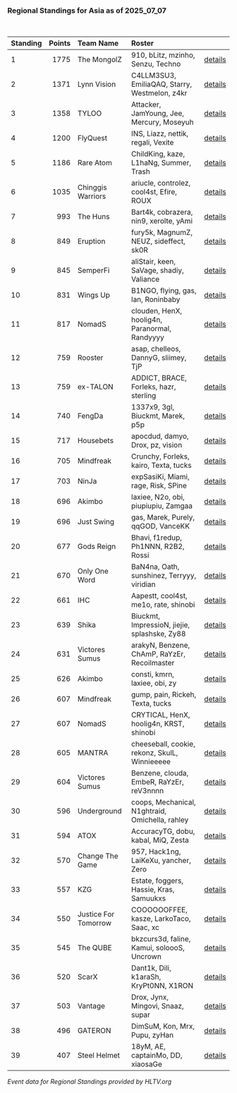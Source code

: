 ### Regional Standings for Asia as of 2025_07_07<br />
<br />

| Standing | Points | Team Name            | Roster                                          |                                                                                                  |
| :- | -: | :- | :- | :- |
| 1        |   1775 | The MongolZ          | 910, bLitz, mzinho, Senzu, Techno               | [details](details/2025_07_07/0004--the_mongolz--910-blitz-mzinho-senzu-techno.md)                |
| 2        |   1371 | Lynn Vision          | C4LLM3SU3, EmiliaQAQ, Starry, Westmelon, z4kr   | [details](details/2025_07_07/0018--lynn_vision--c4llm3su3-emiliaqaq-starry-westmelon-z4kr.md)    |
| 3        |   1358 | TYLOO                | Attacker, JamYoung, Jee, Mercury, Moseyuh       | [details](details/2025_07_07/0020--tyloo--attacker-jamyoung-jee-mercury-moseyuh.md)              |
| 4        |   1200 | FlyQuest             | INS, Liazz, nettik, regali, Vexite              | [details](details/2025_07_07/0030--flyquest--ins-liazz-nettik-regali-vexite.md)                  |
| 5        |   1186 | Rare Atom            | ChildKing, kaze, L1haNg, Summer, Trash          | [details](details/2025_07_07/0031--rare_atom--childking-kaze-l1hang-summer-trash.md)             |
| 6        |   1035 | Chinggis Warriors    | ariucle, controlez, cool4st, Efire, ROUX        | [details](details/2025_07_07/0044--chinggis_warriors--ariucle-controlez-cool4st-efire-roux.md)   |
| 7        |    993 | The Huns             | Bart4k, cobrazera, nin9, xerolte, yAmi          | [details](details/2025_07_07/0049--the_huns--bart4k-cobrazera-nin9-xerolte-yami.md)              |
| 8        |    849 | Eruption             | fury5k, MagnumZ, NEUZ, sideffect, sk0R          | [details](details/2025_07_07/0080--eruption--fury5k-magnumz-neuz-sideffect-sk0r.md)              |
| 9        |    845 | SemperFi             | aliStair, keen, SaVage, shadiy, Valiance        | [details](details/2025_07_07/0085--semperfi--alistair-keen-savage-shadiy-valiance.md)            |
| 10       |    831 | Wings Up             | B1NGO, flying, gas, lan, Roninbaby              | [details](details/2025_07_07/0090--wings_up--b1ngo-flying-gas-lan-roninbaby.md)                  |
| 11       |    817 | NomadS               | clouden, HenX, hoolig4n, Paranormal, Randyyyy   | [details](details/2025_07_07/0095--nomads--clouden-henx-hoolig4n-paranormal-randyyyy.md)         |
| 12       |    759 | Rooster              | asap, chelleos, DannyG, sliimey, TjP            | [details](details/2025_07_07/0113--rooster--asap-chelleos-dannyg-sliimey-tjp.md)                 |
| 13       |    759 | ex-TALON             | ADDICT, BRACE, Forleks, hazr, sterling          | [details](details/2025_07_07/0114--ex-talon--addict-brace-forleks-hazr-sterling.md)              |
| 14       |    740 | FengDa               | 1337x9, 3gl, Biuckmt, Marek, p5p                | [details](details/2025_07_07/0117--fengda--1337x9-3gl-biuckmt-marek-p5p.md)                      |
| 15       |    717 | Housebets            | apocdud, damyo, Drox, pz, vision                | [details](details/2025_07_07/0124--housebets--apocdud-damyo-drox-pz-vision.md)                   |
| 16       |    705 | Mindfreak            | Crunchy, Forleks, kairo, Texta, tucks           | [details](details/2025_07_07/0128--mindfreak--crunchy-forleks-kairo-texta-tucks.md)              |
| 17       |    703 | NinJa                | expSasiKi, Miami, rage, Risk, SPine             | [details](details/2025_07_07/0130--ninja--expsasiki-miami-rage-risk-spine.md)                    |
| 18       |    696 | Akimbo               | laxiee, N2o, obi, piupiupiu, Zamgaa             | [details](details/2025_07_07/0131--akimbo--laxiee-n2o-obi-piupiupiu-zamgaa.md)                   |
| 19       |    696 | Just Swing           | gas, Marek, Purely, qqGOD, VanceKK              | [details](details/2025_07_07/0132--just_swing--gas-marek-purely-qqgod-vancekk.md)                |
| 20       |    677 | Gods Reign           | Bhavi, f1redup, Ph1NNN, R2B2, Rossi             | [details](details/2025_07_07/0137--gods_reign--bhavi-f1redup-ph1nnn-r2b2-rossi.md)               |
| 21       |    670 | Only One Word        | BaN4na, Oath, sunshinez, Terryyy, viridian      | [details](details/2025_07_07/0138--only_one_word--ban4na-oath-sunshinez-terryyy-viridian.md)     |
| 22       |    661 | IHC                  | Aapestt, cool4st, me1o, rate, shinobi           | [details](details/2025_07_07/0144--ihc--aapestt-cool4st-me1o-rate-shinobi.md)                    |
| 23       |    639 | Shika                | Biuckmt, ImpressioN, jiejie, splashske, Zy88    | [details](details/2025_07_07/0156--shika--biuckmt-impression-jiejie-splashske-zy88.md)           |
| 24       |    631 | Victores Sumus       | arakyN, Benzene, ChAmP, RaYzEr, Recoilmaster    | [details](details/2025_07_07/0164--victores_sumus--arakyn-benzene-champ-rayzer-recoilmaster.md)  |
| 25       |    626 | Akimbo               | consti, kmrn, laxiee, obi, zy                   | [details](details/2025_07_07/0167--akimbo--consti-kmrn-laxiee-obi-zy.md)                         |
| 26       |    607 | Mindfreak            | gump, pain, Rickeh, Texta, tucks                | [details](details/2025_07_07/0184--mindfreak--gump-pain-rickeh-texta-tucks.md)                   |
| 27       |    607 | NomadS               | CRYTICAL, HenX, hoolig4n, KRST, shinobi         | [details](details/2025_07_07/0185--nomads--crytical-henx-hoolig4n-krst-shinobi.md)               |
| 28       |    605 | MANTRA               | cheeseball, cookie, rekonz, SkulL, Winnieeeee   | [details](details/2025_07_07/0190--mantra--cheeseball-cookie-rekonz-skull-winnieeeee.md)         |
| 29       |    604 | Victores Sumus       | Benzene, clouda, EmbeR, RaYzEr, reV3nnnn        | [details](details/2025_07_07/0192--victores_sumus--benzene-clouda-ember-rayzer-rev3nnnn.md)      |
| 30       |    596 | Underground          | coops, Mechanical, N1ghtraid, Omichella, rahley | [details](details/2025_07_07/0196--underground--coops-mechanical-n1ghtraid-omichella-rahley.md)  |
| 31       |    594 | ATOX                 | AccuracyTG, dobu, kabal, MiQ, Zesta             | [details](details/2025_07_07/0197--atox--accuracytg-dobu-kabal-miq-zesta.md)                     |
| 32       |    570 | Change The Game      | 957, Hack1ng, LaiKeXu, yancher, Zero            | [details](details/2025_07_07/0207--change_the_game--957-hack1ng-laikexu-yancher-zero.md)         |
| 33       |    557 | KZG                  | Estate, foggers, Hassie, Kras, Samuukxs         | [details](details/2025_07_07/0213--kzg--estate-foggers-hassie-kras-samuukxs.md)                  |
| 34       |    550 | Justice For Tomorrow | COOOOOOFFEE, kasze, LarkoTaco, Saac, xc         | [details](details/2025_07_07/0215--justice_for_tomorrow--cooooooffee-kasze-larkotaco-saac-xc.md) |
| 35       |    545 | The QUBE             | bkzcurs3d, faline, Kamui, soloooS, Uncrown      | [details](details/2025_07_07/0216--the_qube--bkzcurs3d-faline-kamui-solooos-uncrown.md)          |
| 36       |    520 | ScarX                | Dant1k, Dili, k1araSh, KryPt0NN, X1RON          | [details](details/2025_07_07/0229--scarx--dant1k-dili-k1arash-krypt0nn-x1ron.md)                 |
| 37       |    503 | Vantage              | Drox, Jynx, Mingovi, Snaaz, supar               | [details](details/2025_07_07/0237--vantage--drox-jynx-mingovi-snaaz-supar.md)                    |
| 38       |    496 | GATERON              | DimSuM, Kon, Mrx, Pupu, zyHan                   | [details](details/2025_07_07/0241--gateron--dimsum-kon-mrx-pupu-zyhan.md)                        |
| 39       |    407 | Steel Helmet         | 18yM, AE, captainMo, DD, xiaosaGe               | [details](details/2025_07_07/0258--steel_helmet--18ym-ae-captainmo-dd-xiaosage.md)               |


_Event data for Regional Standings provided by HLTV.org_<br />
